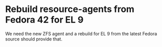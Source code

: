 # Rebuild resource-agents from Fedora 42 for EL 9

We need the new ZFS agent and a rebuild for EL 9 from the latest Fedora source should provide that.